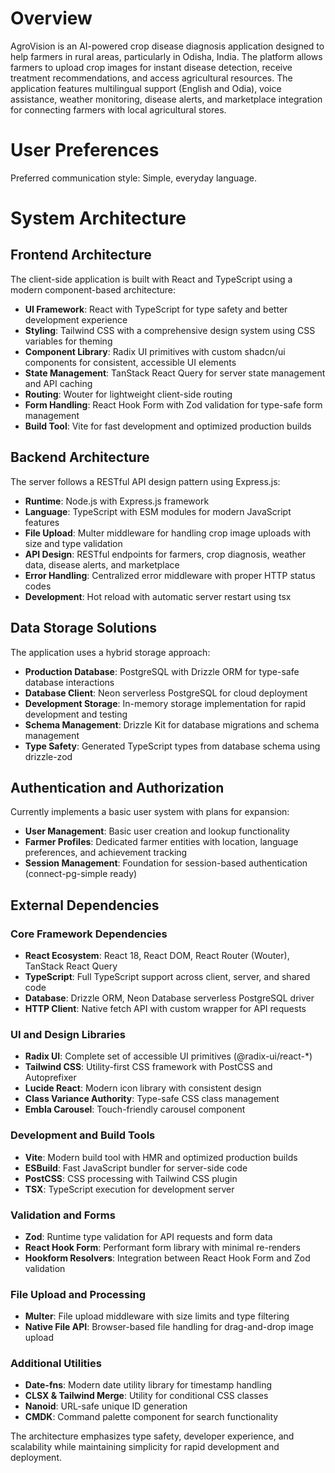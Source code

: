 # Overview

AgroVision is an AI-powered crop disease diagnosis application designed to help farmers in rural areas, particularly in Odisha, India. The platform allows farmers to upload crop images for instant disease detection, receive treatment recommendations, and access agricultural resources. The application features multilingual support (English and Odia), voice assistance, weather monitoring, disease alerts, and marketplace integration for connecting farmers with local agricultural stores.

# User Preferences

Preferred communication style: Simple, everyday language.

# System Architecture

## Frontend Architecture
The client-side application is built with React and TypeScript using a modern component-based architecture:

- **UI Framework**: React with TypeScript for type safety and better development experience
- **Styling**: Tailwind CSS with a comprehensive design system using CSS variables for theming
- **Component Library**: Radix UI primitives with custom shadcn/ui components for consistent, accessible UI elements
- **State Management**: TanStack React Query for server state management and API caching
- **Routing**: Wouter for lightweight client-side routing
- **Form Handling**: React Hook Form with Zod validation for type-safe form management
- **Build Tool**: Vite for fast development and optimized production builds

## Backend Architecture
The server follows a RESTful API design pattern using Express.js:

- **Runtime**: Node.js with Express.js framework
- **Language**: TypeScript with ESM modules for modern JavaScript features
- **File Upload**: Multer middleware for handling crop image uploads with size and type validation
- **API Design**: RESTful endpoints for farmers, crop diagnosis, weather data, disease alerts, and marketplace
- **Error Handling**: Centralized error middleware with proper HTTP status codes
- **Development**: Hot reload with automatic server restart using tsx

## Data Storage Solutions
The application uses a hybrid storage approach:

- **Production Database**: PostgreSQL with Drizzle ORM for type-safe database interactions
- **Database Client**: Neon serverless PostgreSQL for cloud deployment
- **Development Storage**: In-memory storage implementation for rapid development and testing
- **Schema Management**: Drizzle Kit for database migrations and schema management
- **Type Safety**: Generated TypeScript types from database schema using drizzle-zod

## Authentication and Authorization
Currently implements a basic user system with plans for expansion:

- **User Management**: Basic user creation and lookup functionality
- **Farmer Profiles**: Dedicated farmer entities with location, language preferences, and achievement tracking
- **Session Management**: Foundation for session-based authentication (connect-pg-simple ready)

## External Dependencies

### Core Framework Dependencies
- **React Ecosystem**: React 18, React DOM, React Router (Wouter), TanStack React Query
- **TypeScript**: Full TypeScript support across client, server, and shared code
- **Database**: Drizzle ORM, Neon Database serverless PostgreSQL driver
- **HTTP Client**: Native fetch API with custom wrapper for API requests

### UI and Design Libraries
- **Radix UI**: Complete set of accessible UI primitives (@radix-ui/react-*)
- **Tailwind CSS**: Utility-first CSS framework with PostCSS and Autoprefixer
- **Lucide React**: Modern icon library with consistent design
- **Class Variance Authority**: Type-safe CSS class management
- **Embla Carousel**: Touch-friendly carousel component

### Development and Build Tools
- **Vite**: Modern build tool with HMR and optimized production builds
- **ESBuild**: Fast JavaScript bundler for server-side code
- **PostCSS**: CSS processing with Tailwind CSS plugin
- **TSX**: TypeScript execution for development server

### Validation and Forms
- **Zod**: Runtime type validation for API requests and form data
- **React Hook Form**: Performant form library with minimal re-renders
- **Hookform Resolvers**: Integration between React Hook Form and Zod validation

### File Upload and Processing
- **Multer**: File upload middleware with size limits and type filtering
- **Native File API**: Browser-based file handling for drag-and-drop image upload

### Additional Utilities
- **Date-fns**: Modern date utility library for timestamp handling
- **CLSX & Tailwind Merge**: Utility for conditional CSS classes
- **Nanoid**: URL-safe unique ID generation
- **CMDK**: Command palette component for search functionality

The architecture emphasizes type safety, developer experience, and scalability while maintaining simplicity for rapid development and deployment.